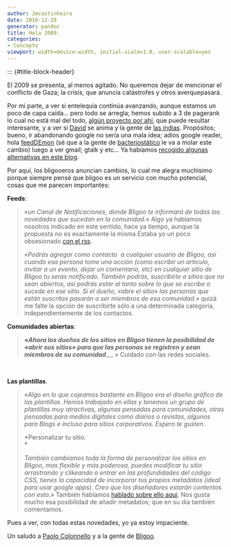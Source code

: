 ```yaml
---
author: Jmcastinheira
date: 2016-12-28
generator: pandoc
title: Hola 2009.
categories:
- Concepto
viewport: width=device-width, initial-scale=1.0, user-scalable=yes
---
```


::: {#title-block-header}

El 2009 se presenta, al menos agitado. No queremos dejar de mencionar el
conflicto de Gaza; la crisis, que anuncia catástrofes y otros
averquepasará.

Por mi parte, a ver si entelequia continúa avanzando, aunque estamos un
poco de capa caída... pero todo se arregla; hemos subido a 3 de pagerank
lo cual no está mal del todo, [algún proyecto por
ahí](http://entelequia.bligoo.com/content/view/392719/Donde_esta_La_clave.html),
que puede resultar interesante, y a ver si
[David](http://www.deugarte.com/) se anima y la gente de [las
indias](http://www.lasindias.com/). Propósitos; bueno, ir abandonando
google no sería una mala idea; adios google reader, hola
[feedDEmon](http://blogandweb.com/software/feeddemon-un-excelente-lector-de-feeds-de-esritorio/)
(sé que a la gente de [bacteriostático](http://www.bacteriostatico.com)
le va a molar este cambio) luego a ver gmail; gtalk y etc... Ya habíamos
[recogido algunas alternativas en este
blog](http://entelequia.bligoo.com/tag/buscadores).

Por aquí, los bligooeros anuncian cambios, lo cual me alegra muchísimo
porque siempre pensé que bligoo es un servicio con mucho potencial,
cosas que me parecen importantes:

**Feeds**:

> «*un Canal de Notificaciones, donde Bligoo te informará de todas las
> novedades que sucedan en la comunidad.*» Algo ya habíamos nosotros
> indicado en este sentido, hace ya tiempo, aunque la propuesta no es
> exactamente la misma.Estaba yo un poco obsesionado [con el
> rss](http://entelequia.bligoo.com/content/view/138092/Propuestas_sobre_Bligoo.html).
>
> «*Podrás agregar como contacto  a cualquier usuario de Bligoo, así
> cuando esa persona tome una acción (como escribir un articulo, invitar
> a un evento, dejar un comentario, etc) en cualquier sitio de Bligoo tu
> seras notificado. También podrás, suscribirte a sitios que no sean
> abiertos, así podrás estar al tanto sobre lo que se escribe o sucede
> en ese sitio. Si el dueño, «abre el sitio» las personas que están
> suscritas pasarán a ser miembros de esa comunidad.*» quizá me falte la
> opción de suscribirte sólo a una determinada categoría,
> independientemente de los contactos.

**Comunidades abiertas**:

> **«*Ahora los dueños de los sitios en Bligoo tienen la posibilidad de
> «abrir sus sitios» para que las personas se registren y sean miembros
> de su comunidad***\_.\_ » Cuidado con las redes sociales.

 

**Las plantillas**.

> <div>
>
> «*Algo en lo que cojeamos bastante en Bligoo era el diseño gráfico de
> las plantillas. Hemos trabajado en ellas y tenemos un grupo de
> plantillas muy atractivas, algunas pensadas para comunidades, otras
> pensadas para medios digitales como diarios o revistas, algunos para
> Blogs e incluso para sitios corporativos. Espero te gusten.*
>
> 
>
> <div>
>
> *Personalizar tu sitio.\
> *
>
> 
>
> <div>
>
> *También cambiamos toda la forma de personalizar los sitios en Bligoo,
> mas flexible y más poderosa, puedes modificar tu sitio arrastrando y
> clikeando o entrar en las profundidades del código CSS, tienes la
> capacidad de incorporar tus propios metadatos (ideal para usar google
> apps). Creo que los diseñadores estarán contentos con esto.*» También
> habíamos [hablado sobre ello
> aqui](http://entelequia.bligoo.com/content/view/142283/Propuestas_bligoo_sobre_plantillas.html).
> Nos gusta mucho esa posibilidad de añadir metadatos; que en su día
> también comentamos.
>
> 

Pues a ver, con todas estas novedades, yo ya estoy impaciente.

Un saludo a [Paolo Colonnello](http://www.colonnello.org/) y a la gente
de [Bligoo](http://bligoo.com).

